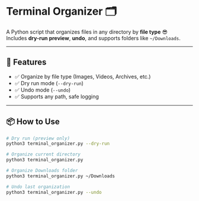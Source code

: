 # Terminal Organizer 🗂️

A Python script that organizes files in any directory by **file type** 😎  
Includes **dry-run preview**, **undo**, and supports folders like `~/Downloads`.

---

## 🚀 Features
- ✅ Organize by file type (Images, Videos, Archives, etc.)
- ✅ Dry run mode (`--dry-run`)
- ✅ Undo mode (`--undo`)
- ✅ Supports any path, safe logging

---

## 📦 How to Use

```bash
# Dry run (preview only)
python3 terminal_organizer.py --dry-run

# Organize current directory
python3 terminal_organizer.py

# Organize Downloads folder
python3 terminal_organizer.py ~/Downloads

# Undo last organization
python3 terminal_organizer.py --undo

